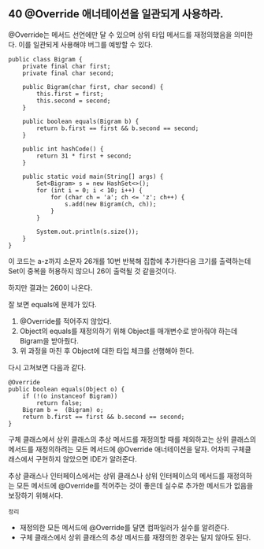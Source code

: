 ## 40  @Override 애너테이션을 일관되게 사용하라.

@Override는 메서드 선언에만 달 수 있으며 상위 타입 메서드를 재정의했음을 의미한다.
이를 일관되게 사용해야 버그를 예방할 수 있다.



```
public class Bigram {
    private final char first;
    private final char second;

    public Bigram(char first, char second) {
        this.first = first;
        this.second = second;
    }
    
    public boolean equals(Bigram b) {
        return b.first == first && b.second == second;
    }

    public int hashCode() {
        return 31 * first + second;
    }

    public static void main(String[] args) {
        Set<Bigram> s = new HashSet<>();
        for (int i = 0; i < 10; i++) {
            for (char ch = 'a'; ch <= 'z'; ch++) {
                s.add(new Bigram(ch, ch));
            }
        }

        System.out.println(s.size());
    }
}
```
이 코드는 a-z까지 소문자 26개를 10번 반복해 집합에 추가한다음 크기를 출력하는데 Set이 중복을 허용하지 않으니 26이 출력될 것 같을것이다.

하지만 결과는 260이 나온다.

잘 보면 equals에 문제가 있다.
1. @Override를 적어주지 않았다.
2. Object의 equals를 재정의하기 위해 Object를 매개변수로 받아줘야 하는데 Bigram을 받아줬다.
3. 위 과정을 마친 후 Object에 대한 타입 체크를 선행해야 한다.

다시 고쳐보면 다음과 같다.

```
@Override
public boolean equals(Object o) {
    if (!(o instanceof Bigram))
        return false;
    Bigram b =  (Bigram) o;
    return b.first == first && b.second == second;
}
```

구체 클래스에서 상위 클래스의 추상 메서드를 재정의할 때를 제외하고는 상위 클래스의 메서드를 재정의하려는 모든 메서드에 @Override 애너테이션을 달자. 어차피 구체클래스에서 구현하지 않았으면 IDE가 알려준다.

추상 클래스나 인터페이스에서는 상위 클래스나 상위 인터페이스의 메서드를 재정의하는 모든 메서드에 @Override를 적어주는 것이 좋은데 실수로 추가한 메서드가 없음을 보장하기 위해서다.


`정리`
- 재정의한 모든 메서드에 @Override를 달면 컴파일러가 실수를 알려준다.
- 구체 클래스에서 상위 클래스의 추상 메서드를 재정의한 경우는 달지 않아도 된다.
